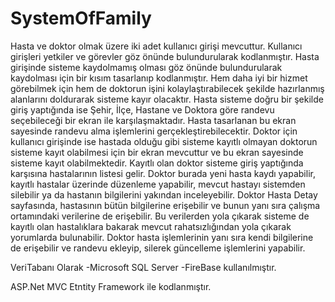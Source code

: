 # SystemOfFamily
 
Hasta ve doktor olmak üzere iki adet kullanıcı girişi mevcuttur. Kullanıcı girişleri yetkiler ve görevler göz önünde bulundurularak kodlanmıştır. Hasta girişinde sisteme kaydolmamış olması göz önünde bulundurularak kaydolması için bir kısım tasarlanıp kodlanmıştır. Hem daha iyi bir hizmet görebilmek için hem de doktorun işini kolaylaştırabilecek şekilde hazırlanmış alanlarını doldurarak sisteme kayır olacaktır. Hasta sisteme doğru bir şekilde giriş yaptığında ise Şehir, İlçe, Hastane ve Doktora göre randevu seçebileceği bir ekran ile karşılaşmaktadır. Hasta tasarlanan bu ekran sayesinde randevu alma işlemlerini gerçekleştirebilecektir. Doktor için kullanıcı girişinde ise hastada olduğu gibi sisteme kayıtlı olmayan doktorun sisteme kayıt olabilmesi için bir ekran mevcuttur ve bu ekran sayesinde sisteme kayıt olabilmektedir. Kayıtlı olan doktor sisteme giriş yaptığında karşısına hastalarının listesi gelir. Doktor burada yeni hasta kaydı yapabilir, kayıtlı hastalar üzerinde düzenleme yapabilir, mevcut hastayı sistemden silebilir ya da hastanın bilgilerini yakından inceleyebilir. Doktor Hasta Detay sayfasında, hastasının bütün bilgilerine erişebilir ve bunun yanı sıra çalışma ortamındaki verilerine de erişebilir. Bu verilerden yola çıkarak sisteme de kayıtlı olan hastalıklara bakarak mevcut rahatsızlığından yola çıkarak yorumlarda bulunabilir. Doktor hasta işlemlerinin yanı sıra kendi bilgilerine de erişebilir ve randevu ekleyip, silerek güncelleme işlemlerini yapabilir. 

VeriTabanı Olarak
-Microsoft SQL Server
-FireBase
kullanılmıştır. 

ASP.Net MVC Etntity Framework ile kodlanmıştır.
